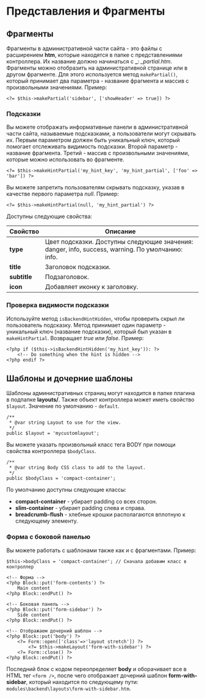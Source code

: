 # Представления и Фрагменты

<a name="partials" class="anchor"></a>
## Фрагменты

Фрагменты в административной части сайта - это файлы с расширением **htm**, которые находятся в папке с представлениями контроллера. Их название должно начинаться с **_**: *_partial.htm*. Фрагменты можно отобразить на административной странице или в другом фрагменте. Для этого используется метод `makePartial()`, который принимает два параметра - название фрагмента и массив с произвольными значениями. Пример:

    <?= $this->makePartial('sidebar', ['showHeader' => true]) ?>

<a name="hints" class="anchor"></a>
### Подсказки

Вы можете отображать информативные панели в административной части сайта, называемые подсказками, а пользователи могут скрывать их. Первым параметром должен быть уникальный ключ, который помогает отслеживать видимость подсказки. Второй параметр - название фрагмента. Третий - массив с произвольными значениями, которые можно использовать во фрагменте.

    <?= $this->makeHintPartial('my_hint_key', 'my_hint_partial', ['foo' => 'bar']) ?>

Вы можете запретить пользователям скрывать подсказку, указав в качестве первого параметра *null*. Пример:

    <?= $this->makeHintPartial(null, 'my_hint_partial') ?>

Доступны следующие свойства:

Свойство | Описание
------------- | -------------
**type** | Цвет подсказки. Доступны следующие значения: danger, info, success, warning. По умолчанию: info.
**title** | Заголовок подсказки.
**subtitle** | Подзаголовок.
**icon** | Добавляет иконку к заголовку.

<a name="checking-hints" class="anchor"></a>
### Проверка видимости подсказки

Используйте метод `isBackendHintHidden`, чтобы проверить скрыл ли пользователь подсказку. Метод принимает один параметр - уникальный ключ (название подсказки), который был указан в `makeHintPartial`. Возвращает *true* или *false*. Пример:

    <?php if ($this->isBackendHintHidden('my_hint_key')): ?>
        <!-- Do something when the hint is hidden -->
    <?php endif ?>

<a name="layouts" class="anchor"></a>
## Шаблоны и дочерние шаблоны

Шаблоны административных страниц могут находится в папке плагина в подпапке **layouts/**. Также объект контроллера может иметь свойство `$layout`. Значение по умолчанию - `default`.

    /**
     * @var string Layout to use for the view.
     */
    public $layout = 'mycustomlayout';

Вы можете указать произвольный класс тега BODY при помощи свойства контроллера `$bodyClass`.

    /**
     * @var string Body CSS class to add to the layout.
     */
    public $bodyClass = 'compact-container';

По умолчанию доступны следующие классы:

- **compact-container** - убирает padding со всех сторон.
- **slim-container** - убирает padding слева и справа.
- **breadcrumb-flush** - хлебные крошки располагаются вплотную к следующему элементу.

<a name="layout-form-with-sidebar" class="anchor"></a>
### Форма с боковой панелью

Вы можете работать с шаблонами также как и с фрагментами. Пример:

    $this->bodyClass = 'compact-container'; // Сначала добавим класс в контроллер

    <!-- Форма -->
    <?php Block::put('form-contents') ?>
        Main content
    <?php Block::endPut() ?>

    <!-- Боковая панель -->
    <?php Block::put('form-sidebar') ?>
        Side content
    <?php Block::endPut() ?>

    <!-- Отображаем дочерний шаблон -->
    <?php Block::put('body') ?>
        <?= Form::open(['class'=>'layout stretch']) ?>
            <?= $this->makeLayout('form-with-sidebar') ?>
        <?= Form::close() ?>
    <?php Block::endPut() ?>

Последний блок с кодом переопределяет **body** и оборачивает все в HTML тег `<form />`, после чего отображает дочерний шаблон **form-with-sidebar**, который находится по следующему пути: `modules\backend\layouts\form-with-sidebar.htm`.

